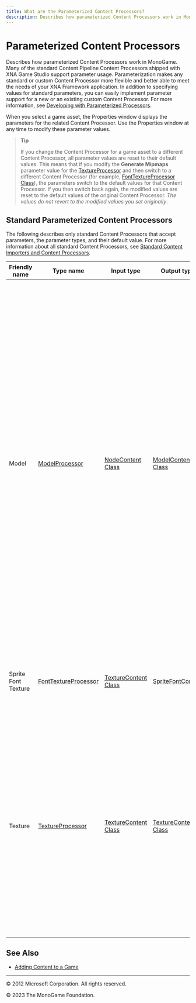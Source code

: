 ```yaml
---
title: What are the Parameterized Content Processors?
description: Describes how parameterized Content Processors work in MonoGame.
---
```


# Parameterized Content Processors

Describes how parameterized Content Processors work in MonoGame. Many of the standard Content Pipeline Content Processors shipped with XNA Game Studio support parameter usage. Parameterization makes any standard or custom Content Processor more flexible and better able to meet the needs of your XNA Framework application. In addition to specifying values for standard parameters, you can easily implement parameter support for a new or an existing custom Content Processor. For more information, see [Developing with Parameterized Processors](CP_CustomParamProcs.md).

When you select a game asset, the Properties window displays the parameters for the related Content Processor. Use the Properties window at any time to modify these parameter values.

> **Tip**
>
> If you change the Content Processor for a game asset to a different Content Processor, all parameter values are reset to their default values. This means that if you modify the **Generate Mipmaps** parameter value for the [TextureProcessor](xref:Microsoft.Xna.Framework.Content.Pipeline.Processors.TextureProcessor) and then switch to a different Content Processor (for example, [FontTextureProcessor Class](xref:Microsoft.Xna.Framework.Content.Pipeline.Processors.FontTextureProcessor)), the parameters switch to the default values for that Content Processor. If you then switch back again, the modified values are reset to the default values of the original Content Processor. _The values do not revert to the modified values you set originally_.

## Standard Parameterized Content Processors

The following describes only standard Content Processors that accept parameters, the parameter types, and their default value. For more information about all standard Content Processors, see [Standard Content Importers and Content Processors](CP_StdImpsProcs.md).

| Friendly name| Type name | Input type | Output type | Description |
|-------------------|-----------|------------|-------------|------------------------------|
| Model | [ModelProcessor](xref:Microsoft.Xna.Framework.Content.Pipeline.Processors.ModelProcessor)| [NodeContent Class](xref:Microsoft.Xna.Framework.Content.Pipeline.Graphics.NodeContent)| [ModelContent Class](xref:Microsoft.Xna.Framework.Content.Pipeline.Processors.ModelContent) |A parameterized Content Processor that outputs models as a [ModelContent Class](xref:Microsoft.Xna.Framework.Content.Pipeline.Processors.ModelContent) object.<br>Available parameters:<br>*   Color Key Color–Any valid [Color](xref:Microsoft.Xna.Framework.Color). [Magenta](xref:Microsoft.Xna.Framework.Color) is the default value.<br>*   Color Key Enabled–A Boolean value indicating if color keying is enabled. The default value is **true**.<br>*   Generate Mipmaps–A Boolean value indicating if mipmaps are generated. The default value is **false**.<br>*   Generate Tangent Frames–A Boolean value indicating if tangent frames are generated. The default value is **false**.<br>*   Resize Textures to Power of Two–A Boolean value indicating if a texture is resized to the next largest power of 2. The default value is **false**.<br>*   Scale–Any valid [float](http://msdn.microsoft.com/en-us/library/system.single.aspx) value. The default value is 1.0.<br>*   Swap Winding Order–A Boolean value indicating if the winding order is swapped. This is useful for models that appear to be drawn inside out. The default value is **false**.<br>*   Texture Format–Any valid value from [TextureProcessorOutputFormat](xref:Microsoft.Xna.Framework.Content.Pipeline.Processors.TextureProcessorOutputFormat). Textures are either unchanged, converted to the Color format, or Compressed using the specified Compression algorithm.<br>*   X Axis Rotation–Number, in degrees of rotation. The default value is 0.<br>*   Y Axis Rotation–Number, in degrees of rotation. The default value is 0.<br>*   Z Axis Rotation–Number, in degrees of rotation. The default value is 0.
| Sprite Font Texture|[FontTextureProcessor](xref:Microsoft.Xna.Framework.Content.Pipeline.Processors.FontTextureProcessor)|[TextureContent Class](xref:Microsoft.Xna.Framework.Content.Pipeline.Graphics.TextureContent)|[SpriteFontContent](xref:Microsoft.Xna.Framework.Content.Pipeline.Processors.SpriteFontContent)|A parameterized Content Processor that outputs a sprite font texture as a [SpriteFontContent](xref:Microsoft.Xna.Framework.Content.Pipeline.Processors.SpriteFontContent) object.<br>Available parameters:<br><br>*   First Character–Any valid character. The space character is the default value.
| Texture|[TextureProcessor](xref:Microsoft.Xna.Framework.Content.Pipeline.Processors.TextureProcessor)|[TextureContent Class](xref:Microsoft.Xna.Framework.Content.Pipeline.Graphics.TextureContent)|[TextureContent Class](xref:Microsoft.Xna.Framework.Content.Pipeline.Graphics.TextureContent)|A parameterized Content Processor that outputs textures as a [TextureContent Class](xref:Microsoft.Xna.Framework.Content.Pipeline.Graphics.TextureContent) object.<br>Available parameters:<br><br>*   Color Key Color–Any valid [Color](xref:Microsoft.Xna.Framework.Color). [Magenta](xref:Microsoft.Xna.Framework.Color) is the default value.<br>*   Color Key Enabled–A Boolean value indicating if color keying is enabled. The default value is **true**.<br>*   Generate Mipmaps–A Boolean value indicating if mipmaps are generated. The default value is **false**.<br>*   Resize to Power of Two–A Boolean value indicating if a texture is resized to the next largest power of 2. The default value is **false**.<br>*   Texture Format–Any valid value from [TextureProcessorOutputFormat](xref:Microsoft.Xna.Framework.Content.Pipeline.Processors.TextureProcessorOutputFormat). Textures are unchanged, converted to the **Color** format, or Compressed using the specified Compression algorithm.

## See Also

- [Adding Content to a Game](../../howto/Content_Pipeline/HowTo_GameContent_Add.md)  

---

© 2012 Microsoft Corporation. All rights reserved.

© 2023 The MonoGame Foundation.
